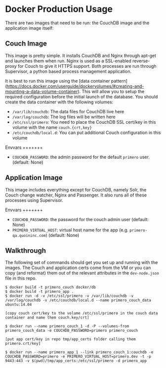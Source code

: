 Docker Production Usage
=======================

There are two images that need to be run: the CouchDB image and the application
image itself:

Couch Image
-----------

This image is pretty simple.  It installs CouchDB and Nginx through apt-get
and launches them when run.  Nginx is used as a SSL-enabled reverse-proxy for
Couch to give it HTTPS support.  Both processes are run through Supervisor, a
python based process management application.

It is best to run this image using the [data container pattern]
(https://docs.docker.com/userguide/dockervolumes/#creating-and-mounting-a-data-volume-container).
This will allow you to setup the required configuration before the initial
launch of the database.  You should create the data container with the
following volumes:

 - `/var/lib/couchdb`: The data files for CouchDB live here
 - `/var/log/couchdb`: The log files will be written here
 - `/etc/ssl/primero`: You need to place the CouchDB SSL cert/key in this volume with the name `couch.{crt,key}`
 - `/etc/couchdb/local.d`: You can put additional Couch configuration in this volume

Envvars
+++++++

 - `COUCHDB_PASSWORD`: the admin password for the default `primero` user.  (default: None)

Application Image
-----------------

This image includes everything except for CouchDB, namely Solr, the Couch change
watcher, Nginx and Passenger.  It also runs all of these processes using
Supervisor.

Envvars
+++++++

 - `COUCHDB_PASSWORD`: the password for the couch admin user (default: None)
 - `PRIMERO_VIRTUAL_HOST`: virtual host name for the app (e.g. `primero-qa.quoininc.com`) (default: None)


Walkthrough
-----------

The following set of commands should get you set up and running with the
images.  The Couch and application certs come from the VM or you can copy (and
reformat) them out of the relevant attributes in the `dev-node.json` file in this repo.
```
$ docker build -t primero_couch docker/db
$ docker build -t primero_app .
$ docker run -d -v /etc/ssl/primero -v /var/lib/couchdb -v /var/log/couchdb -v /etc/couchdb/local.d --name primero_couch_data ubuntu:14.04

[copy couch cert/key to the volume /etc/ssl/primero in the couch data container and name them couch.key/crt]

$ docker run --name primero_couch_1 -d -P --volumes-from primero_couch_data -e COUCHDB_PASSWORD=primero primero_couch

[put app cert/key in repo tmp/app_certs folder calling them primero.crt/key]

$ docker run --name primero_app_1 --link primero_couch_1:couchdb -e COUCHDB_PASSWORD=primero -e PRIMERO_VIRTUAL_HOST=primero.dev -t -p 9443:443 -v $(pwd)/tmp/app_certs:/etc/ssl/primero -d primero_app
```
